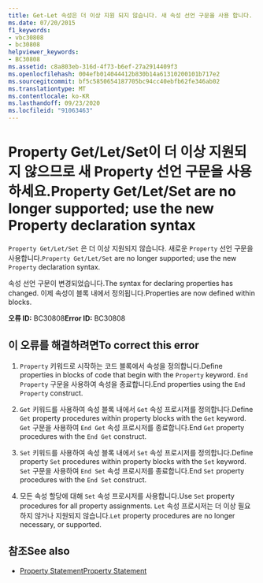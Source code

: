 ```yaml
---
title: Get-Let 속성은 더 이상 지원 되지 않습니다. 새 속성 선언 구문을 사용 합니다.
ms.date: 07/20/2015
f1_keywords:
- vbc30808
- bc30808
helpviewer_keywords:
- BC30808
ms.assetid: c8a803eb-316d-4f73-b6ef-27a2914409f3
ms.openlocfilehash: 004efb014044412b830b14a61310200101b717e2
ms.sourcegitcommit: bf5c5850654187705bc94cc40ebfb62fe346ab02
ms.translationtype: MT
ms.contentlocale: ko-KR
ms.lasthandoff: 09/23/2020
ms.locfileid: "91063463"
---
```

# <a name="property-getletset-are-no-longer-supported-use-the-new-property-declaration-syntax"></a><span data-ttu-id="0d50e-102">Property Get/Let/Set이 더 이상 지원되지 않으므로 새 Property 선언 구문을 사용하세요.</span><span class="sxs-lookup"><span data-stu-id="0d50e-102">Property Get/Let/Set are no longer supported; use the new Property declaration syntax</span></span>

<span data-ttu-id="0d50e-103">`Property Get/Let/Set` 은 더 이상 지원되지 않습니다. 새로운 `Property` 선언 구문을 사용합니다.</span><span class="sxs-lookup"><span data-stu-id="0d50e-103">`Property Get/Let/Set` are no longer supported; use the new `Property` declaration syntax.</span></span>  
  
 <span data-ttu-id="0d50e-104">속성 선언 구문이 변경되었습니다.</span><span class="sxs-lookup"><span data-stu-id="0d50e-104">The syntax for declaring properties has changed.</span></span> <span data-ttu-id="0d50e-105">이제 속성이 블록 내에서 정의됩니다.</span><span class="sxs-lookup"><span data-stu-id="0d50e-105">Properties are now defined within blocks.</span></span>  
  
 <span data-ttu-id="0d50e-106">**오류 ID:** BC30808</span><span class="sxs-lookup"><span data-stu-id="0d50e-106">**Error ID:** BC30808</span></span>  
  
## <a name="to-correct-this-error"></a><span data-ttu-id="0d50e-107">이 오류를 해결하려면</span><span class="sxs-lookup"><span data-stu-id="0d50e-107">To correct this error</span></span>  
  
1. <span data-ttu-id="0d50e-108">`Property` 키워드로 시작하는 코드 블록에서 속성을 정의합니다.</span><span class="sxs-lookup"><span data-stu-id="0d50e-108">Define properties in blocks of code that begin with the `Property` keyword.</span></span> <span data-ttu-id="0d50e-109">`End Property` 구문을 사용하여 속성을 종료합니다.</span><span class="sxs-lookup"><span data-stu-id="0d50e-109">End properties using the `End Property` construct.</span></span>  
  
2. <span data-ttu-id="0d50e-110">`Get` 키워드를 사용하여 속성 블록 내에서 `Get` 속성 프로시저를 정의합니다.</span><span class="sxs-lookup"><span data-stu-id="0d50e-110">Define `Get` property procedures within property blocks with the `Get` keyword.</span></span> <span data-ttu-id="0d50e-111">`Get` 구문을 사용하여 `End Get` 속성 프로시저를 종료합니다.</span><span class="sxs-lookup"><span data-stu-id="0d50e-111">End `Get` property procedures with the `End Get` construct.</span></span>  
  
3. <span data-ttu-id="0d50e-112">`Set` 키워드를 사용하여 속성 블록 내에서 `Set` 속성 프로시저를 정의합니다.</span><span class="sxs-lookup"><span data-stu-id="0d50e-112">Define property `Set` procedures within property blocks with the `Set` keyword.</span></span> <span data-ttu-id="0d50e-113">`Set` 구문을 사용하여 `End Set` 속성 프로시저를 종료합니다.</span><span class="sxs-lookup"><span data-stu-id="0d50e-113">End `Set` property procedures with the `End Set` construct.</span></span>  
  
4. <span data-ttu-id="0d50e-114">모든 속성 할당에 대해 `Set` 속성 프로시저를 사용합니다.</span><span class="sxs-lookup"><span data-stu-id="0d50e-114">Use `Set` property procedures for all property assignments.</span></span> <span data-ttu-id="0d50e-115">`Let` 속성 프로시저는 더 이상 필요하지 않거나 지원되지 않습니다.</span><span class="sxs-lookup"><span data-stu-id="0d50e-115">`Let` property procedures are no longer necessary, or supported.</span></span>  
  
## <a name="see-also"></a><span data-ttu-id="0d50e-116">참조</span><span class="sxs-lookup"><span data-stu-id="0d50e-116">See also</span></span>

- [<span data-ttu-id="0d50e-117">Property Statement</span><span class="sxs-lookup"><span data-stu-id="0d50e-117">Property Statement</span></span>](../language-reference/statements/property-statement.md)

